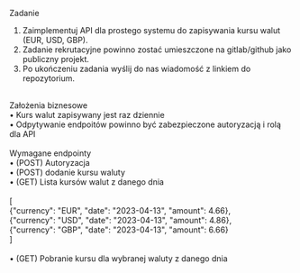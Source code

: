 Zadanie
1. Zaimplementuj API dla prostego systemu do zapisywania kursu walut (EUR, USD, GBP).<br />
2. Zadanie rekrutacyjne powinno zostać umieszczone na gitlab/github jako publiczny projekt.<br />
3. Po ukończeniu zadania wyślij do nas wiadomość z linkiem do repozytorium.<br />
<br />
Założenia biznesowe<br />
• Kurs walut zapisywany jest raz dziennie<br />
• Odpytywanie endpoitów powinno być zabezpieczone autoryzacją i rolą dla API<br />
<br />
Wymagane endpointy<br />
• (POST) Autoryzacja<br />
• (POST) dodanie kursu waluty<br />
• (GET) Lista kursów walut z danego dnia<br />
<br />
[<br />
 {"currency": "EUR", "date": "2023-04-13", "amount": 4.66},<br />
 {"currency": "USD", "date": "2023-04-13", "amount": 4.86},<br />
 {"currency": "GBP", "date": "2023-04-13", "amount": 6.66}<br />
]<br />
<br />
• (GET) Pobranie kursu dla wybranej waluty z danego dnia<br />
